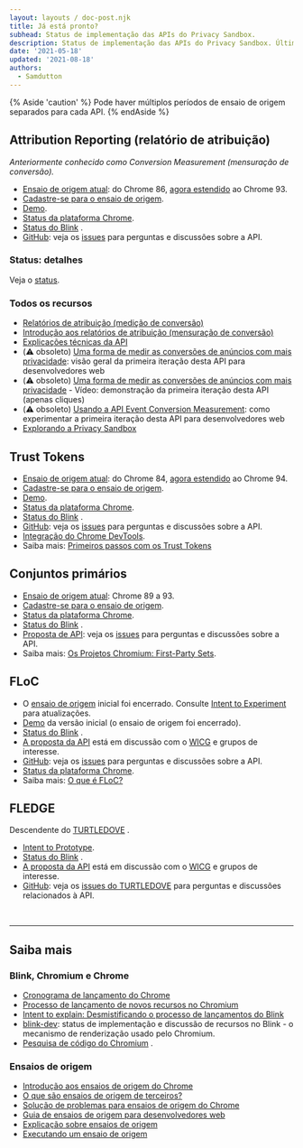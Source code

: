 ```yaml
---
layout: layouts / doc-post.njk
title: Já está pronto?
subhead: Status de implementação das APIs do Privacy Sandbox.
description: Status de implementação das APIs do Privacy Sandbox. Última atualização em 2021-05-18.
date: '2021-05-18'
updated: '2021-08-18'
authors:
  - Samdutton
---
```


{% Aside 'caution' %} Pode haver múltiplos períodos de ensaio de origem separados para cada API. {% endAside %}

## Attribution Reporting (relatório de atribuição)

*Anteriormente conhecido como Conversion Measurement (mensuração de conversão).*

- [Ensaio de origem atual](https://web.dev/origin-trials/): do Chrome 86, [agora estendido](https://groups.google.com/u/1/a/chromium.org/g/attribution-reporting-api-dev/c/ZKf9T8sRqAM) ao Chrome 93.
- [Cadastre-se para o ensaio de origem](https://developer.chrome.com/origintrials/#/view_trial/3411476717733150721).
- [Demo](https://goo.gle/demo-event-level-conversion-measurement-api).
- [Status da plataforma Chrome](https://www.chromestatus.com/features/6412002824028160).
- [Status do Blink](https://groups.google.com/a/chromium.org/g/blink-dev/search?q=conversion%20measurement) .
- [GitHub](https://github.com/WICG/conversion-measurement-api/): veja os [issues](https://github.com/WICG/conversion-measurement-api/issues) para perguntas e discussões sobre a API.

### Status: detalhes

Veja o [status](/docs/privacy-sandbox/attribution-reporting-introduction/#status).

### Todos os recursos

- [Relatórios de atribuição (medição de conversão)](/docs/privacy-sandbox/attribution-reporting)
- [Introdução aos relatórios de atribuição (mensuração de conversão)](/docs/privacy-sandbox/attribution-reporting-introduction)
- [Explicações técnicas da API](https://github.com/WICG/conversion-measurement-api/)
- (⚠️ obsoleto) [Uma forma de medir as conversões de anúncios com mais privacidade](https://web.dev/conversion-measurement/): visão geral da primeira iteração desta API para desenvolvedores web
- (⚠️ obsoleto) [Uma forma de medir as conversões de anúncios com mais privacidade](https://www.youtube.com/watch?v=jcDfOoWwZcM) - Vídeo: demonstração da primeira iteração desta API (apenas cliques)
- (⚠️ obsoleto) [Usando a API Event Conversion Measurement](https://web.dev/using-conversion-measurement/): como experimentar a primeira iteração desta API para desenvolvedores web
- [Explorando a Privacy Sandbox](https://web.dev/digging-into-the-privacy-sandbox)

## Trust Tokens

- [Ensaio de origem atual](https://web.dev/origin-trials/): do Chrome 84, [agora estendido](https://groups.google.com/a/chromium.org/g/blink-dev/c/-W90wVkS0Ks/m/Jfh5-ZWpAQAJ) ao Chrome 94.
- [Cadastre-se para o ensaio de origem](https://developer.chrome.com/origintrials/#/view_trial/2479231594867458049).
- [Demo](https://trust-token-demo.glitch.me/).
- [Status da plataforma Chrome](https://www.chromestatus.com/feature/5078049450098688).
- [Status do Blink](https://groups.google.com/a/chromium.org/g/blink-dev/search?q=trust%tokens) .
- [GitHub](https://github.com/WICG/trust-token-api): veja os [issues](https://github.com/WICG/trust-token-api/issues) para perguntas e discussões sobre a API.
- [Integração do Chrome DevTools](https://developers.google.com/web/updates/2021/01/devtools?utm_source=devtools#trust-token).
- Saiba mais: [Primeiros passos com os Trust Tokens](https://web.dev/trust-tokens/)

## Conjuntos primários

- [Ensaio de origem atual](https://web.dev/origin-trials/): Chrome 89 a 93.
- [Cadastre-se para o ensaio de origem](https://developer.chrome.com/origintrials/#/view_trial/988540118207823873).
- [Status da plataforma Chrome](https://chromestatus.com/feature/5640066519007232).
- [Status do Blink](https://groups.google.com/a/chromium.org/g/blink-dev/search?q=first-party%20sets) .
- [Proposta de API](https://github.com/privacycg/first-party-sets): veja os [issues](hhttps://github.com/privacycg/first-party-sets/issues) para perguntas e discussões sobre a API.
- Saiba mais: [Os Projetos Chromium: First-Party Sets](https://www.chromium.org/updates/first-party-sets).

## FLoC

- O [ensaio de origem](https://web.dev/origin-trials) inicial foi encerrado. Consulte [Intent to Experiment](https://groups.google.com/a/chromium.org/g/blink-dev/c/MmijXrmwrJs) para atualizações.
- [Demo](https://floc.glitch.me/) da versão inicial (o ensaio de origem foi encerrado).
- [Status do Blink](https://groups.google.com/a/chromium.org/g/blink-dev/search?q=floc) .
- [A proposta da API](https://github.com/WICG/floc) está em discussão com o [WICG](https://www.w3.org/community/wicg/) e grupos de interesse.
- [GitHub](https://github.com/WICG/floc): veja os [issues](https://github.com/WICG/floc/issues) para perguntas e discussões sobre a API.
- [Status da plataforma Chrome](https://www.chromestatus.com/features/5710139774468096).
- Saiba mais: [O que é FLoC?](https://web.dev/floc/)

## FLEDGE

Descendente do [TURTLEDOVE](https://github.com/WICG/turtledove) .

- [Intent to Prototype](https://groups.google.com/a/chromium.org/g/blink-dev/c/w9hm8eQCmNI/m/LqT59250CAAJ).
- [Status do Blink](https://groups.google.com/a/chromium.org/g/blink-dev/search?q=fledge) .
- [A proposta da API](https://github.com/WICG/turtledove/blob/main/FLEDGE.md) está em discussão com o [WICG](https://www.w3.org/community/wicg/) e grupos de interesse.
- [GitHub](https://github.com/WICG/turtledove/blob/main/FLEDGE.md): veja os [issues do TURTLEDOVE](https://github.com/WICG/turtledove/issues) para perguntas e discussões relacionados à API.

<br>

---

## Saiba mais

### Blink, Chromium e Chrome

- [Cronograma de lançamento do Chrome](https://www.chromestatus.com/features/schedule)
- [Processo de lançamento de novos recursos no Chromium](https://www.chromium.org/blink/launching-features)
- [Intent to explain: Desmistificando o processo de lançamentos do Blink](https://www.youtube.com/watch?time_continue=291&v=y3EZx_b-7tk)
- [blink-dev](https://groups.google.com/a/chromium.org/g/blink-dev/): status de implementação e discussão de recursos no Blink - o mecanismo de renderização usado pelo Chromium.
- [Pesquisa de código do Chromium](https://source.chromium.org/) .

### Ensaios de origem

- [Introdução aos ensaios de origem do Chrome](https://web.dev/origin-trials/)
- [O que são ensaios de origem de terceiros?](https://web.dev/third-party-origin-trials)
- [Solução de problemas para ensaios de origem do Chrome](https://developer.chrome.com/blog/origin-trial-troubleshooting/)
- [Guia de ensaios de origem para desenvolvedores web](https://github.com/GoogleChrome/OriginTrials/blob/gh-pages/developer-guide.md)
- [Explicação sobre ensaios de origem](https://github.com/GoogleChrome/OriginTrials/blob/gh-pages/explainer.md)
- [Executando um ensaio de origem](https://www.chromium.org/blink/origin-trials/running-an-origin-trial)
